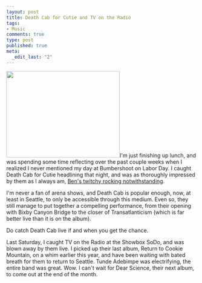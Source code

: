 ```yaml
--- 
layout: post
title: Death Cab for Cutie and TV on the Radio
tags: 
- Music
comments: true
type: post
published: true
meta: 
  _edit_last: "2"
---
```

<a href="http://brethorsting.com/blog/wp-content/uploads/2008/09/dcfc.jpg"><img class="alignleft size-medium wp-image-761" title="death cab for cutie" src="http://brethorsting.com/blog/wp-content/uploads/2008/09/dcfc-300x228.jpg" alt="" width="300" height="228" /></a>I'm just finishing up lunch, and was spending some time reflecting over the past couple weeks when I realized I never mentioned my day at Bumbershoot on Labor Day. I caught Death Cab for Cutie headlining that night, and was as thoroughly impressed by them as I always am, <a href="http://www.youtube.com/watch?v=le2kzf1jIIA&amp;feature=related">Ben's twitchy rocking notwithstanding</a>. 

I'm never a fan of arena shows, and Death Cab is popular enough, now, at least in Seattle, to only be accessible through this medium. Even so, they still manage to put together a compelling performance, from their opening with Bixby Canyon Bridge to the closer of Transatlanticism (which is far better live than it is on the album).

Do catch Death Cab live if and when you get the chance. 

Last Saturday, I caught TV on the Radio at the Showbox SoDo, and was blown away by them live. I picked up their last album, Return to Cookie Mountain, on a whim earlier this year, and have been waiting with bated breath for them to return to Seattle. Tunde Adebimpe was electrifying, the entire band was great. Wow. I can't wait for Dear Science, their next album, to come out at the end of the month.
